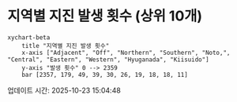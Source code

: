 # 지역별 지진 발생 횟수 (상위 10개)

```mermaid
xychart-beta
    title "지역별 지진 발생 횟수"
    x-axis ["Adjacent", "Off", "Northern", "Southern", "Noto,", "Central", "Eastern", "Western", "Hyuganada", "Kiisuido"]
    y-axis "발생 횟수" 0 --> 2359
    bar [2357, 179, 49, 39, 30, 26, 19, 18, 18, 11]
```

업데이트 시간: 2025-10-23 15:04:48
